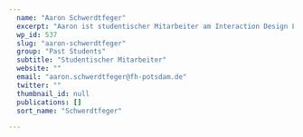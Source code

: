 ```yaml
---
  name: "Aaron Schwerdtfeger"
  excerpt: "Aaron ist studentischer Mitarbeiter am Interaction Design Lab der Fachhochschule Potsdam."
  wp_id: 537
  slug: "aaron-schwerdtfeger"
  group: "Past Students"
  subtitle: "Studentischer Mitarbeiter"
  website: ""
  email: "aaron.schwerdtfeger@fh-potsdam.de"
  twitter: ""
  thumbnail_id: null
  publications: []
  sort_name: "Schwerdtfeger"

---
```

